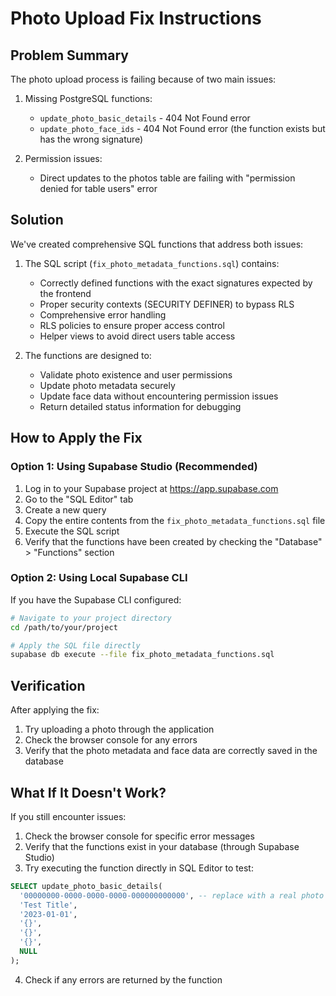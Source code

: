 # Photo Upload Fix Instructions

## Problem Summary
The photo upload process is failing because of two main issues:

1. Missing PostgreSQL functions:
   - `update_photo_basic_details` - 404 Not Found error
   - `update_photo_face_ids` - 404 Not Found error (the function exists but has the wrong signature)

2. Permission issues:
   - Direct updates to the photos table are failing with "permission denied for table users" error

## Solution

We've created comprehensive SQL functions that address both issues:

1. The SQL script (`fix_photo_metadata_functions.sql`) contains:
   - Correctly defined functions with the exact signatures expected by the frontend
   - Proper security contexts (SECURITY DEFINER) to bypass RLS
   - Comprehensive error handling
   - RLS policies to ensure proper access control
   - Helper views to avoid direct users table access

2. The functions are designed to:
   - Validate photo existence and user permissions
   - Update photo metadata securely
   - Update face data without encountering permission issues
   - Return detailed status information for debugging

## How to Apply the Fix

### Option 1: Using Supabase Studio (Recommended)

1. Log in to your Supabase project at https://app.supabase.com
2. Go to the "SQL Editor" tab
3. Create a new query
4. Copy the entire contents from the `fix_photo_metadata_functions.sql` file
5. Execute the SQL script
6. Verify that the functions have been created by checking the "Database" > "Functions" section

### Option 2: Using Local Supabase CLI

If you have the Supabase CLI configured:

```bash
# Navigate to your project directory
cd /path/to/your/project

# Apply the SQL file directly
supabase db execute --file fix_photo_metadata_functions.sql
```

## Verification

After applying the fix:

1. Try uploading a photo through the application
2. Check the browser console for any errors
3. Verify that the photo metadata and face data are correctly saved in the database

## What If It Doesn't Work?

If you still encounter issues:

1. Check the browser console for specific error messages
2. Verify that the functions exist in your database (through Supabase Studio)
3. Try executing the function directly in SQL Editor to test:

```sql
SELECT update_photo_basic_details(
  '00000000-0000-0000-0000-000000000000', -- replace with a real photo ID
  'Test Title',
  '2023-01-01',
  '{}',
  '{}',
  '{}',
  NULL
);
```

4. Check if any errors are returned by the function 